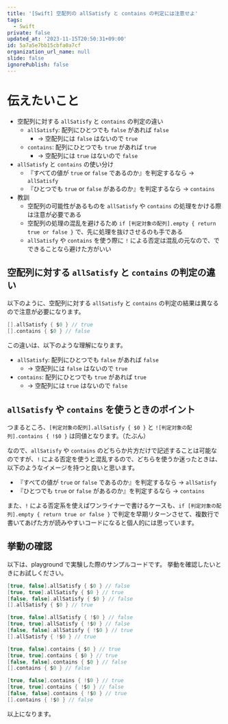 ```yaml
---
title: '[Swift] 空配列の allSatisfy と contains の判定には注意せよ'
tags:
  - Swift
private: false
updated_at: '2023-11-15T20:50:31+09:00'
id: 5a7a5e7bb15cbfa0a7cf
organization_url_name: null
slide: false
ignorePublish: false
---
```


# 伝えたいこと

- 空配列に対する `allSatisfy` と `contains` の判定の違い
  - `allSatisfy`: 配列にひとつでも `false` があれば `false`
    - -> 空配列には `false` はないので `true`
  - `contains`: 配列にひとつでも `true` があれば `true`
    - -> 空配列には `true` はないので `false`
- `allSatisfy` と `contains` の使い分け
  - 『すべての値が `true` or `false` であるのか』を判定するなら -> `allSatisfy`
  - 『ひとつでも `true` or `false` があるのか』を判定するなら -> `contains`
- 教訓
  - 空配列の可能性があるものを `allSatisfy` や `contains` の処理をかける際は注意が必要である
  - 空配列の処理の混乱を避けるため `if [判定対象の配列].empty { return true or false }` で、先に処理を抜けさせるのも手である
  - `allSatisfy` や `contains` を使う際に `!` による否定は混乱の元なので、でできることなら避けた方がいい

## 空配列に対する `allSatisfy` と `contains` の判定の違い

以下のように、空配列に対する `allSatisfy` と `contains` の判定の結果は異なるので注意が必要になります。

```swift
[].allSatisfy { $0 } // true
[].contains { $0 } // false
```

この違いは、以下のような理解になります。

- `allSatisfy`: 配列にひとつでも `false` があれば `false`
  - -> 空配列には `false` はないので `true`
- `contains`: 配列にひとつでも `true` があれば `true`
  - -> 空配列には `true` はないので `false`

## `allSatisfy` や `contains` を使うときのポイント

つまるところ、`[判定対象の配列].allSatisfy { $0 }` と `![判定対象の配列].contains { !$0 }` は同値となります。（たぶん）

なので、`allSatisfy` や `contains` のどちらか片方だけで記述することは可能なのですが、`!` による否定を使うと混乱するので、どちらを使うか迷ったときは、以下のようなイメージを持つと良いと思います。

- 『すべての値が `true` or `false` であるのか』を判定するなら -> `allSatisfy`
- 『ひとつでも `true` or `false` があるのか』を判定するなら -> `contains`

また、`!` による否定系を使えばワンライナーで書けるケースも、`if [判定対象の配列].empty { return true or false }` で判定を早期リターンさせて、複数行で書いてあげた方が読みやすいコードになると個人的には思っています。

## 挙動の確認

以下は、playground で実験した際のサンプルコードです。
挙動を確認したいときにお試しください。

```swift
[true, false].allSatisfy { $0 } // false
[true, true].allSatisfy { $0 } // true
[false, false].allSatisfy { $0 } // false
[].allSatisfy { $0 } // true
```

```swift
[true, false].allSatisfy { !$0 } // false
[true, true].allSatisfy { !$0 } // false
[false, false].allSatisfy { !$0 } // true
[].allSatisfy { !$0 } // true
```

```swift
[true, false].contains { $0 } // true
[true, true].contains { $0 } // true
[false, false].contains { $0 } // false
[].contains { $0 } // false
```

```swift
[true, false].contains { !$0 } // true
[true, true].contains { !$0 } // false
[false, false].contains { !$0 } // true
[].contains { !$0 } // false
```

以上になります。
